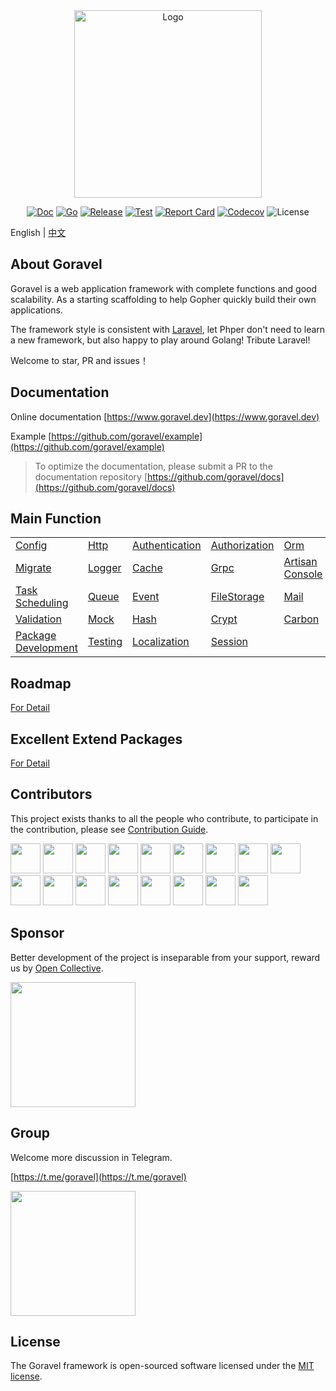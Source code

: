 <div align="center">

<img src="https://www.goravel.dev/logo.png?v=1.14.x" width="300" alt="Logo">

[![Doc](https://pkg.go.dev/badge/github.com/goravel/framework)](https://pkg.go.dev/github.com/goravel/framework)
[![Go](https://img.shields.io/github/go-mod/go-version/goravel/framework)](https://go.dev/)
[![Release](https://img.shields.io/github/release/goravel/framework.svg)](https://github.com/goravel/framework/releases)
[![Test](https://github.com/goravel/framework/actions/workflows/test.yml/badge.svg)](https://github.com/goravel/framework/actions)
[![Report Card](https://goreportcard.com/badge/github.com/goravel/framework)](https://goreportcard.com/report/github.com/goravel/framework)
[![Codecov](https://codecov.io/gh/goravel/framework/branch/master/graph/badge.svg)](https://codecov.io/gh/goravel/framework)
![License](https://img.shields.io/github/license/goravel/framework)

</div>

English | [中文](./README_zh.md)

## About Goravel

Goravel is a web application framework with complete functions and good scalability. As a starting scaffolding to help
Gopher quickly build their own applications.

The framework style is consistent with [Laravel](https://github.com/laravel/laravel), let Phper don't need to learn a
new framework, but also happy to play around Golang! Tribute Laravel!

Welcome to star, PR and issues！

## Documentation

Online documentation [https://www.goravel.dev](https://www.goravel.dev)

Example [https://github.com/goravel/example](https://github.com/goravel/example)

> To optimize the documentation, please submit a PR to the documentation
> repository [https://github.com/goravel/docs](https://github.com/goravel/docs)

## Main Function

|                                                                                        |                                                                 |                                                                          |                                                                       |                                                                                |
|----------------------------------------------------------------------------------------|-----------------------------------------------------------------|--------------------------------------------------------------------------|-----------------------------------------------------------------------|--------------------------------------------------------------------------------|
| [Config](https://www.goravel.dev/getting-started/configuration.html)                   | [Http](https://www.goravel.dev/the-basics/routing.html)         | [Authentication](https://www.goravel.dev/security/authentication.html)   | [Authorization](https://www.goravel.dev/security/authorization.html)  | [Orm](https://www.goravel.dev/orm/getting-started.html)                        |
| [Migrate](https://www.goravel.dev/orm/migrations.html)                                 | [Logger](https://www.goravel.dev/the-basics/logging.html)       | [Cache](https://www.goravel.dev/digging-deeper/cache.html)               | [Grpc](https://www.goravel.dev/the-basics/grpc.html)                  | [Artisan Console](https://www.goravel.dev/digging-deeper/artisan-console.html) |
| [Task Scheduling](https://www.goravel.dev/digging-deeper/task-scheduling.html)         | [Queue](https://www.goravel.dev/digging-deeper/queues.html)     | [Event](https://www.goravel.dev/digging-deeper/event.html)               | [FileStorage](https://www.goravel.dev/digging-deeper/filesystem.html) | [Mail](https://www.goravel.dev/digging-deeper/mail.html)                       |
| [Validation](https://www.goravel.dev/the-basics/validation.html)                       | [Mock](https://www.goravel.dev/testing/mock.html)               | [Hash](https://www.goravel.dev/security/hashing.html)                    | [Crypt](https://www.goravel.dev/security/encryption.html)             | [Carbon](https://www.goravel.dev/digging-deeper/helpers.html)                  |
| [Package Development](https://www.goravel.dev/digging-deeper/package-development.html) | [Testing](https://www.goravel.dev/testing/getting-started.html) | [Localization](https://www.goravel.dev/digging-deeper/localization.html) | [Session](https://www.goravel.dev/the-basics/session.html)            |                                                                                |

## Roadmap

[For Detail](https://github.com/goravel/goravel/issues?q=is%3Aissue+is%3Aopen)

## Excellent Extend Packages

[For Detail](https://www.goravel.dev/prologue/packages.html)

## Contributors

This project exists thanks to all the people who contribute, to participate in the contribution, please see [Contribution Guide](https://www.goravel.dev/prologue/contributions.html).

<a href="https://github.com/hwbrzzl" target="_blank"><img src="https://avatars.githubusercontent.com/u/24771476?v=4" width="48" height="48"></a>
<a href="https://github.com/DevHaoZi" target="_blank"><img src="https://avatars.githubusercontent.com/u/115467771?v=4" width="48" height="48"></a>
<a href="https://github.com/kkumar-gcc" target="_blank"><img src="https://avatars.githubusercontent.com/u/84431594?v=4" width="48" height="48"></a>
<a href="https://github.com/merouanekhalili" target="_blank"><img src="https://avatars.githubusercontent.com/u/1122628?v=4" width="48" height="48"></a>
<a href="https://github.com/hongyukeji" target="_blank"><img src="https://avatars.githubusercontent.com/u/23145983?v=4" width="48" height="48"></a>
<a href="https://github.com/sidshrivastav" target="_blank"><img src="https://avatars.githubusercontent.com/u/28773690?v=4" width="48" height="48"></a>
<a href="https://github.com/Juneezee" target="_blank"><img src="https://avatars.githubusercontent.com/u/20135478?v=4" width="48" height="48"></a>
<a href="https://github.com/dragoonchang" target="_blank"><img src="https://avatars.githubusercontent.com/u/1432336?v=4" width="48" height="48"></a>
<a href="https://github.com/dhanusaputra" target="_blank"><img src="https://avatars.githubusercontent.com/u/35093673?v=4" width="48" height="48"></a>
<a href="https://github.com/mauri870" target="_blank"><img src="https://avatars.githubusercontent.com/u/10168637?v=4" width="48" height="48"></a>
<a href="https://github.com/Marian0" target="_blank"><img src="https://avatars.githubusercontent.com/u/624592?v=4" width="48" height="48"></a>
<a href="https://github.com/ahmed3mar" target="_blank"><img src="https://avatars.githubusercontent.com/u/12982325?v=4" width="48" height="48"></a>
<a href="https://github.com/flc1125" target="_blank"><img src="https://avatars.githubusercontent.com/u/14297703?v=4" width="48" height="48"></a>
<a href="https://github.com/zzpwestlife" target="_blank"><img src="https://avatars.githubusercontent.com/u/12382180?v=4" width="48" height="48"></a>
<a href="https://github.com/juantarrel" target="_blank"><img src="https://avatars.githubusercontent.com/u/7213379?v=4" width="48" height="48"></a>
<a href="https://github.com/Kamandlou" target="_blank"><img src="https://avatars.githubusercontent.com/u/77993374?v=4" width="48" height="48"></a>
<a href="https://github.com/livghit" target="_blank"><img src="https://avatars.githubusercontent.com/u/108449432?v=4" width="48" height="48"></a>

## Sponsor

Better development of the project is inseparable from your support, reward us by [Open Collective](https://opencollective.com/goravel).

<p align="left"><img src="https://www.goravel.dev/reward.png" width="200"></p>

## Group

Welcome more discussion in Telegram.

[https://t.me/goravel](https://t.me/goravel)

<p align="left"><img src="https://www.goravel.dev/telegram.jpg?v=1.14.x" width="200"></p>

## License

The Goravel framework is open-sourced software licensed under the [MIT license](https://opensource.org/licenses/MIT).
